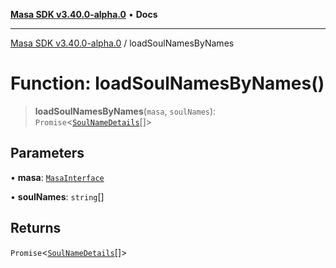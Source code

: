 [**Masa SDK v3.40.0-alpha.0**](../README.md) • **Docs**

***

[Masa SDK v3.40.0-alpha.0](../globals.md) / loadSoulNamesByNames

# Function: loadSoulNamesByNames()

> **loadSoulNamesByNames**(`masa`, `soulNames`): `Promise`\<[`SoulNameDetails`](../interfaces/SoulNameDetails.md)[]\>

## Parameters

• **masa**: [`MasaInterface`](../interfaces/MasaInterface.md)

• **soulNames**: `string`[]

## Returns

`Promise`\<[`SoulNameDetails`](../interfaces/SoulNameDetails.md)[]\>
